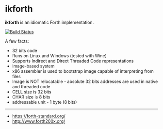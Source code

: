 # ikforth

**ikforth** is an idiomatic Forth implementation.

[![Build Status](https://github.com/ikysil/ikforth/workflows/CI/badge.svg?action=push)](https://github.com/ikysil/ikforth/actions)

A few facts:

* 32 bits code
* Runs on Linux and Windows (tested with Wine)
* Supports Indirect and Direct Threaded Code representations
* Image-based system
* x86 assembler is used to bootstrap image capable of interpreting from files
* Image is NOT relocatable - absolute 32 bits addresses are used in native and threaded code
* CELL size is 32 bits
* CHAR size is 8 bits
* addressable unit - 1 byte (8 bits)

----

* <https://forth-standard.org/>
* <http://www.forth200x.org/>
